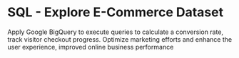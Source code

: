 # SQL - Explore E-Commerce Dataset
Apply Google BigQuery to execute queries to calculate a conversion rate, track visitor checkout progress. Optimize marketing efforts and enhance the user experience, improved online business performance
